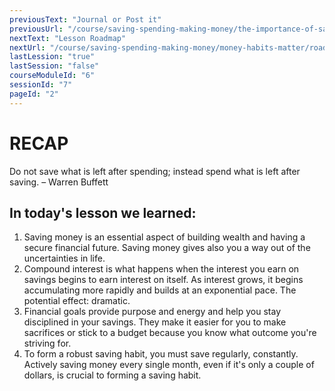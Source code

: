 ```yaml
---
previousText: "Journal or Post it"
previousUrl: "/course/saving-spending-making-money/the-importance-of-saving/journal-or-post-it"
nextText: "Lesson Roadmap"
nextUrl: "/course/saving-spending-making-money/money-habits-matter/roadmap"
lastLession: "true"
lastSession: "false"
courseModuleId: "6"
sessionId: "7"
pageId: "2"
---
```



# RECAP

<sparkle-character-intro position="right" character="jen">
Do not save what is left after spending; instead spend what is left after saving. 
– Warren Buffett
</sparkle-character-intro>

## In today's lesson we learned:
1. Saving money is an essential aspect of building wealth and having a secure financial future. Saving money gives also you a way out of the uncertainties in life.
2. Compound interest is what happens when the interest you earn on savings begins to earn interest on itself. As interest grows, it begins accumulating more rapidly and builds at an exponential pace. The potential effect: dramatic.
3. Financial goals provide purpose and energy and help you stay disciplined in your savings. They make it easier for you to make sacrifices or stick to a budget because you know what outcome you're striving for. 
4. To form a robust saving habit, you must save regularly, constantly. Actively saving money every single month, even if it's only a couple of dollars, is crucial to forming a saving habit.

